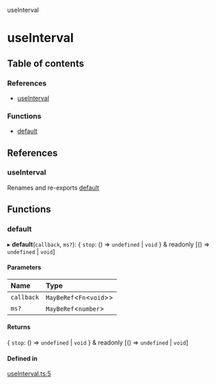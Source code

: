 useInterval

# useInterval

## Table of contents

### References

- [useInterval](README.md#useinterval)

### Functions

- [default](README.md#default)

## References

### useInterval

Renames and re-exports [default](README.md#default)

## Functions

### default

▸ **default**(`callback`, `ms?`): { `stop`: () => `undefined` \| `void`  } & readonly [() => `undefined` \| `void`]

#### Parameters

| Name | Type |
| :------ | :------ |
| `callback` | `MayBeRef`<`Fn`<`void`\>\> |
| `ms?` | `MayBeRef`<`number`\> |

#### Returns

{ `stop`: () => `undefined` \| `void`  } & readonly [() => `undefined` \| `void`]

#### Defined in

[useInterval.ts:5](https://github.com/xizher/nhz-hooks/blob/1c01629/src/useInterval/useInterval.ts#L5)
